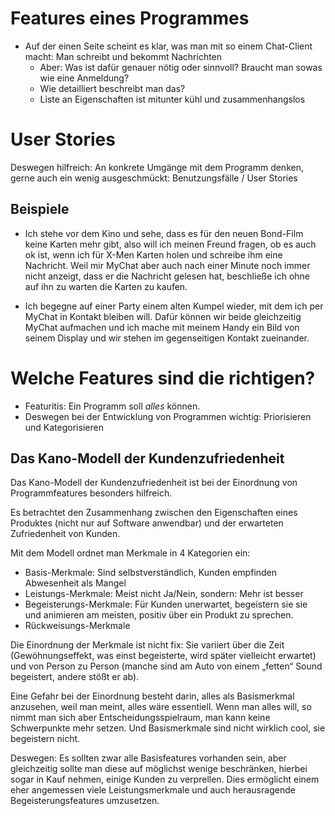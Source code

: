 # Features eines Programmes
- Auf der einen Seite scheint es klar, was man mit so einem Chat-Client macht: Man schreibt und bekommt Nachrichten
	- Aber: Was ist dafür genauer nötig oder sinnvoll? Braucht man sowas wie eine Anmeldung?
	- Wie detailliert beschreibt man das?
	- Liste an Eigenschaften ist mitunter kühl und zusammenhangslos

# User Stories
Deswegen hilfreich: An konkrete Umgänge mit dem Programm denken, gerne auch ein wenig ausgeschmückt: Benutzungsfälle / User Stories

## Beispiele
- Ich stehe vor dem Kino und sehe, dass es für den neuen Bond-Film keine Karten mehr gibt, also will ich meinen Freund fragen, ob es auch ok ist, wenn ich für X-Men Karten holen und schreibe ihm eine Nachricht. Weil mir MyChat aber auch nach einer Minute noch immer nicht anzeigt, dass er die Nachricht gelesen hat, beschließe ich ohne auf ihn zu warten die Karten zu kaufen.

- Ich begegne auf einer Party einem alten Kumpel wieder, mit dem ich per MyChat in Kontakt bleiben will. Dafür können wir beide gleichzeitig MyChat aufmachen und ich mache mit meinem Handy ein Bild von seinem Display und wir stehen im gegenseitigen Kontakt zueinander.

# Welche Features sind die richtigen?
- Featuritis: Ein Programm soll _alles_ können.
- Deswegen bei der Entwicklung von Programmen wichtig: Priorisieren und Kategorisieren

## Das Kano-Modell der Kundenzufriedenheit
Das Kano-Modell der Kundenzufriedenheit ist bei der Einordnung von Programmfeatures besonders hilfreich. 

Es betrachtet den Zusammenhang zwischen den Eigenschaften eines Produktes (nicht nur auf Software anwendbar) und der erwarteten Zufriedenheit von Kunden. 

Mit dem Modell ordnet man Merkmale in 4 Kategorien ein:

- Basis-Merkmale: Sind selbstverständlich, Kunden empfinden Abwesenheit als Mangel
- Leistungs-Merkmale: Meist nicht Ja/Nein, sondern: Mehr ist besser
- Begeisterungs-Merkmale: Für Kunden unerwartet, begeistern sie sie und animieren am meisten, positiv über ein Produkt zu sprechen.
- Rückweisungs-Merkmale

Die Einordnung der Merkmale ist nicht fix: Sie variiert über die  Zeit (Gewöhnungseffekt, was einst begeisterte, wird später vielleicht erwartet) und von Person zu Person (manche sind am Auto von einem „fetten“ Sound begeistert, andere stößt er ab).

Eine Gefahr bei der Einordnung besteht darin, alles als Basismerkmal anzusehen, weil man meint, alles wäre essentiell. Wenn man alles will, so nimmt man sich aber Entscheidungsspielraum, man kann keine Schwerpunkte mehr setzen. Und Basismerkmale sind nicht wirklich cool, sie begeistern nicht.

Deswegen: Es sollten zwar alle Basisfeatures vorhanden sein, aber gleichzeitig sollte man diese auf möglichst wenige beschränken, hierbei sogar in Kauf nehmen, einige Kunden zu verprellen. Dies ermöglicht einem eher angemessen viele Leistungsmerkmale und auch herausragende Begeisterungsfeatures umzusetzen.